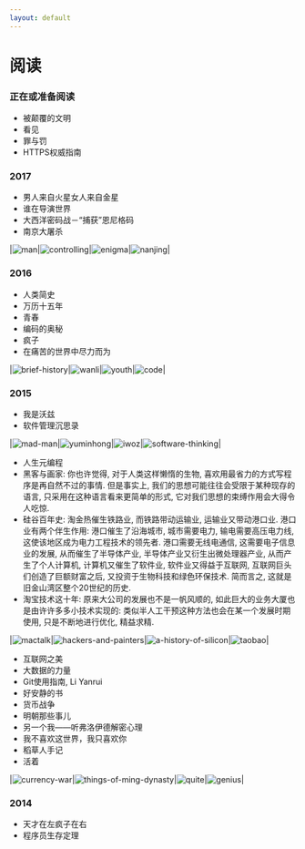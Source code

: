 ```yaml
---
layout: default
---
```


# 阅读

### 正在或准备阅读
+ 被颠覆的文明
+ 看见
+ 罪与罚
+ HTTPS权威指南

### 2017
+ 男人来自火星女人来自金星
+ 谁在导演世界
+ 大西洋密码战－“捕获”恩尼格码
+ 南京大屠杀

|![man](./man-from-star.jpg?raw=true)|![controlling](./who-is-controlling-the-world.jpg?raw=true)|![enigma](./seizing-the-enigma.jpg?raw=true)|![nanjing](./nanjing.jpg?raw=true)|

### 2016
+ 人类简史
+ 万历十五年
+ 青春
+ 编码的奥秘
+ 疯子
+ 在痛苦的世界中尽力而为

|![brief-history](./brief-history-of-humankind.jpg?raw=true)|![wanli](./wanli.jpg?raw=true)|![youth](./youth.jpg?raw=true)|![code](./code.jpg?raw=true)|

### 2015
+ 我是沃兹
+ 软件管理沉思录

|![mad-man](./mad-man.jpg?raw=true)|![yuminhong](./try-your-best-in-the-hard-world.jpg?raw=true)|![iwoz](./iwoz.jpg?raw=true)|![software-thinking](./software-thinking.jpg?raw=true)|

+ 人生元编程
+ 黑客与画家: 你也许觉得, 对于人类这样懒惰的生物, 喜欢用最省力的方式写程序是再自然不过的事情. 但是事实上, 我们的思想可能往往会受限于某种现存的语言, 只采用在这种语言看来更简单的形式, 它对我们思想的束缚作用会大得令人吃惊.
+ 硅谷百年史: 淘金热催生铁路业, 而铁路带动运输业, 运输业又带动港口业. 港口业有两个伴生作用: 港口催生了沿海城市, 城市需要电力, 输电需要高压电力线, 这使该地区成为电力工程技术的领先者. 港口需要无线电通信, 这需要电子信息业的发展, 从而催生了半导体产业, 半导体产业又衍生出微处理器产业, 从而产生了个人计算机, 计算机又催生了软件业, 软件业又得益于互联网, 互联网巨头们创造了巨额财富之后, 又投资于生物科技和绿色环保技术. 简而言之, 这就是旧金山湾区整个20世纪的历史.
+ 淘宝技术这十年: 原来大公司的发展也不是一帆风顺的, 如此巨大的业务大厦也是由许许多多小技术实现的: 类似半人工干预这种方法也会在某一个发展时期使用, 只是不断地进行优化, 精益求精.

|![mactalk](./mactalk.jpg?raw=true)|![hackers-and-painters](./hackers-and-painters.jpg?raw=true)|![a-history-of-silicon](./a-history-of-silicon.jpg?raw=true)|![taobao](./taobao.jpg?raw=true)|

+ 互联网之美
+ 大数据的力量
+ Git使用指南, Li Yanrui
+ 好安静的书
+ 货币战争
+ 明朝那些事儿
+ 另一个我——听弗洛伊德解密心理
+ 我不喜欢这世界，我只喜欢你
+ 稻草人手记
+ 活着

|![currency-war](./currency-war.jpg?raw=true)|![things-of-ming-dynasty](./things-of-ming-dynasty.jpg?raw=true)|![quite](./quite.jpg?raw=true)|![genius](./genius-left.jpg?raw=true)|

### 2014
+ 天才在左疯子在右
+ 程序员生存定理
